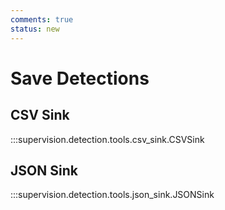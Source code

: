 ```yaml
---
comments: true
status: new
---
```


# Save Detections

<div class="md-typeset">
  <h2>CSV Sink</h2>
</div>

:::supervision.detection.tools.csv_sink.CSVSink

<div class="md-typeset">
  <h2>JSON Sink</h2>
</div>

:::supervision.detection.tools.json_sink.JSONSink
